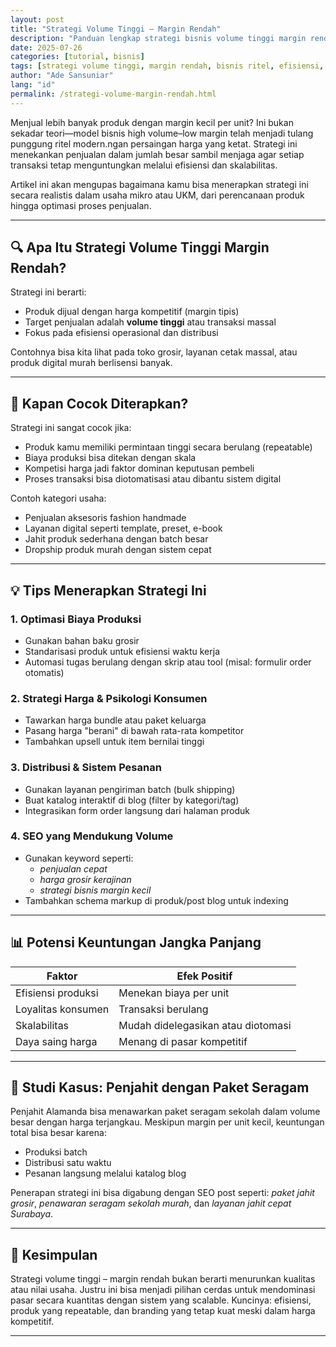 ```yaml
---
layout: post
title: "Strategi Volume Tinggi – Margin Rendah"
description: "Panduan lengkap strategi bisnis volume tinggi margin rendah dengan fokus pada optimalisasi penjualan, efisiensi operasional, dan daya saing harga di pasar modern."
date: 2025-07-26
categories: [tutorial, bisnis]
tags: [strategi volume tinggi, margin rendah, bisnis ritel, efisiensi, penjualan massal]
author: "Ade Sansuniar"
lang: "id"
permalink: /strategi-volume-margin-rendah.html
---
```


Menjual lebih banyak produk dengan margin kecil per unit? Ini bukan sekadar teori—model bisnis high volume–low margin telah menjadi tulang punggung ritel modern.ngan persaingan harga yang ketat. Strategi ini menekankan penjualan dalam jumlah besar sambil menjaga agar setiap transaksi tetap menguntungkan melalui efisiensi dan skalabilitas.

Artikel ini akan mengupas bagaimana kamu bisa menerapkan strategi ini secara realistis dalam usaha mikro atau UKM, dari perencanaan produk hingga optimasi proses penjualan.

---

## 🔍 Apa Itu Strategi Volume Tinggi Margin Rendah?

Strategi ini berarti:
- Produk dijual dengan harga kompetitif (margin tipis)
- Target penjualan adalah **volume tinggi** atau transaksi massal
- Fokus pada efisiensi operasional dan distribusi

Contohnya bisa kita lihat pada toko grosir, layanan cetak massal, atau produk digital murah berlisensi banyak.

---

## 🎯 Kapan Cocok Diterapkan?

Strategi ini sangat cocok jika:
- Produk kamu memiliki permintaan tinggi secara berulang (repeatable)
- Biaya produksi bisa ditekan dengan skala
- Kompetisi harga jadi faktor dominan keputusan pembeli
- Proses transaksi bisa diotomatisasi atau dibantu sistem digital

Contoh kategori usaha:
- Penjualan aksesoris fashion handmade
- Layanan digital seperti template, preset, e-book
- Jahit produk sederhana dengan batch besar
- Dropship produk murah dengan sistem cepat

---

## 💡 Tips Menerapkan Strategi Ini

### 1. **Optimasi Biaya Produksi**
- Gunakan bahan baku grosir
- Standarisasi produk untuk efisiensi waktu kerja
- Automasi tugas berulang dengan skrip atau tool (misal: formulir order otomatis)

### 2. **Strategi Harga & Psikologi Konsumen**
- Tawarkan harga bundle atau paket keluarga
- Pasang harga "berani" di bawah rata-rata kompetitor
- Tambahkan upsell untuk item bernilai tinggi

### 3. **Distribusi & Sistem Pesanan**
- Gunakan layanan pengiriman batch (bulk shipping)
- Buat katalog interaktif di blog (filter by kategori/tag)
- Integrasikan form order langsung dari halaman produk

### 4. **SEO yang Mendukung Volume**
- Gunakan keyword seperti:
  - _penjualan cepat_
  - _harga grosir kerajinan_
  - _strategi bisnis margin kecil_
- Tambahkan schema markup di produk/post blog untuk indexing

---

## 📊 Potensi Keuntungan Jangka Panjang

| Faktor            | Efek Positif                      |
|-------------------|-----------------------------------|
| Efisiensi produksi | Menekan biaya per unit            |
| Loyalitas konsumen | Transaksi berulang                |
| Skalabilitas       | Mudah didelegasikan atau diotomasi |
| Daya saing harga   | Menang di pasar kompetitif        |

---

## 🧵 Studi Kasus: Penjahit dengan Paket Seragam

Penjahit Alamanda bisa menawarkan paket seragam sekolah dalam volume besar dengan harga terjangkau. Meskipun margin per unit kecil, keuntungan total bisa besar karena:
- Produksi batch
- Distribusi satu waktu
- Pesanan langsung melalui katalog blog

Penerapan strategi ini bisa digabung dengan SEO post seperti: _paket jahit grosir_, _penawaran seragam sekolah murah_, dan _layanan jahit cepat Surabaya_.

---

## 📌 Kesimpulan

Strategi volume tinggi – margin rendah bukan berarti menurunkan kualitas atau nilai usaha. Justru ini bisa menjadi pilihan cerdas untuk mendominasi pasar secara kuantitas dengan sistem yang scalable. Kuncinya: efisiensi, produk yang repeatable, dan branding yang tetap kuat meski dalam harga kompetitif.

---
